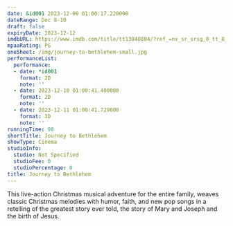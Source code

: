 ```yaml
---
date: &id001 2023-12-09 01:00:17.220000
dateRange: Dec 8-10
draft: false
expiryDate: 2023-12-12
imdbURL: https://www.imdb.com/title/tt13848804/?ref_=nv_sr_srsg_0_tt_8_nm_0_q_journ
mpaaRating: PG
oneSheet: /img/journey-to-bethlehem-small.jpg
performanceList:
  performance:
  - date: *id001
    format: 2D
    note: ''
  - date: 2023-12-10 01:00:41.400000
    format: 2D
    note: ''
  - date: 2023-12-11 01:00:41.729000
    format: 2D
    note: ''
runningTime: 98
shortTitle: Journey to Bethlehem
showType: Cinema
studioInfo:
  studio: Not Specified
  studioFee: 0
  studioPercentage: 0
title: Journey to Bethlehem
---
```


This live-action Christmas musical adventure for the entire family, weaves classic Christmas melodies with humor, faith, and new pop songs in a retelling of the greatest story ever told, the story of Mary and Joseph and the birth of Jesus.